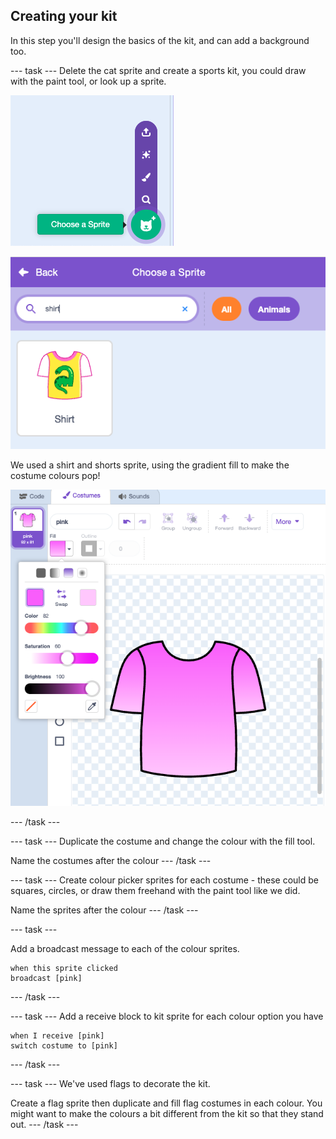 ## Creating your kit

In this step you'll design the basics of the kit, and can add a background too.

--- task ---
Delete the cat sprite and create a sports kit, you could draw with the paint tool, or look up a sprite.

![Sprite selection menu in Scratch with the “Choose a Sprite” button highlighted](images/choose.png)

![Sprite selection screen in Scratch showing a shirt and a search for "shirt"](images/shirt.png)

We used a shirt and shorts sprite, using the gradient fill to make the costume colours pop!

![Scratch costume editor showing a pink shirt with a gradient fill and the colour settings panel open](images/fill.png)

--- /task ---


--- task ---
Duplicate the costume and change the colour with the fill tool. 

Name the costumes after the colour
--- /task ---


--- task ---
Create colour picker sprites for each costume - these could be squares, circles, or draw them freehand with the paint tool like we did. 

Name the sprites after the colour
--- /task ---


--- task ---

Add a broadcast message to each of the colour sprites. 

```blocks3
when this sprite clicked
broadcast [pink]
``` 

--- /task ---


--- task ---
Add a receive block to kit sprite for each colour option you have

```blocks3
when I receive [pink]
switch costume to [pink]
```
--- /task ---

--- task ---
We've used flags to decorate the kit. 

Create a flag sprite then duplicate and fill flag costumes in each colour. You might want to make the colours a bit different from the kit so that they stand out.
--- /task ---

